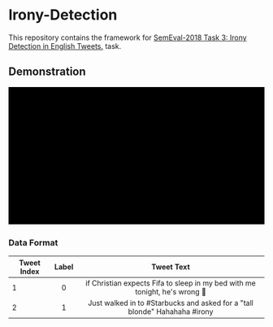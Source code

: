 # Irony-Detection
This repository contains the framework for [SemEval-2018 Task 3: Irony Detection in English Tweets.](https://www.aclweb.org/anthology/S18-1005/) task.

## Demonstration

<p align="center">
<img src="https://github.com/tashinhoss/Irony-Detection/blob/main/Images/ironydetector.gif">
</p>


### Data Format 
| Tweet Index   | Label| Tweet Text  |
| ------------- |:-------------:| :-----:|
| 1     | 0| if Christian expects Fifa to sleep in my bed with me tonight, he's wrong 👿|
| 2      | 1      |   Just walked in to #Starbucks and asked for a "tall blonde" Hahahaha #irony |


